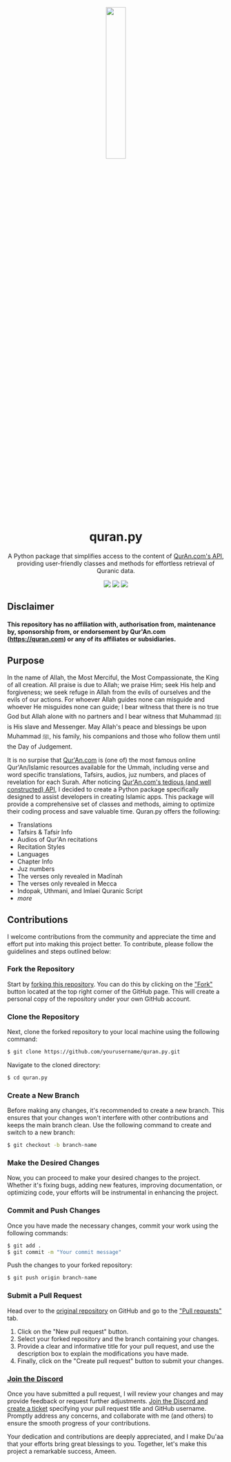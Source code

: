 <div id="Qur'An" align="center">
  <img src="https://i.ibb.co/RpzJWdj/toppng-com-hd-outline-quran-islam-koran-book-4500x3500.png", width=30%, height=30%>
  <h1>quran.py</h1>
  <p>A Python package that simplifies access to the content of <a href="https://quran.api-docs.io/v4/getting-started/introduction">QurAn.com's API</a>, providing user-friendly classes and methods for effortless retrieval of Quranic data.</p>
    <a href="https://github.com/ibnaleem/quran.py/blob/main/LICENSE"><img src="https://img.shields.io/github/license/ibnaleem/quran.py?style=for-the-badge"></a>
    <a href="https://discord.gg/WzAmb6zKvP"><img src="https://img.shields.io/discord/1113039540991574048?style=for-the-badge"></a>
    <a href="https://github.com/ibnaleem/quran.py/stargazers"><img src="https://img.shields.io/github/stars/ibnaleem/quran.py.svg?style=for-the-badge"></a>
</div>

## Disclaimer
#### This repository has no affiliation with, authorisation from, maintenance by, sponsorship from, or endorsement by Qur'An.com (https://quran.com) or any of its affiliates or subsidiaries.

## Purpose
In the name of Allah, the Most Merciful, the Most Compassionate, the King of all creation. All praise is due to Allah; we praise Him; seek His help and forgiveness; we seek refuge in Allah from the evils of ourselves and the evils of our actions. For whoever Allah guides none can misguide and whoever He misguides none can guide; I bear witness that there is no true God but Allah alone with no partners and I bear witness that Muhammad ﷺ is His slave and Messenger. May Allah's peace and blessings be upon Muhammad ﷺ, his family, his companions and those who follow them until the Day of Judgement.  

It is no surpise that [Qur'An.com](https://quran.com/) is (one of) the most famous online Qur'An/Islamic resources available for the Ummah, including verse and word specific translations, Tafsirs, audios, juz numbers, and places of revelation for each Surah. After noticing [Qur'An.com's tedious (and well constructed) API](https://quran.api-docs.io/v4/getting-started/introduction), I decided to create a Python package  specifically designed to assist developers in creating Islamic apps. This package will provide a comprehensive set of classes and methods, aiming to optimize their coding process and save valuable time. Quran.py offers the following:
- Translations
- Tafsirs & Tafsir Info
- Audios of Qur'An recitations
- Recitation Styles
- Languages
- Chapter Info
- Juz numbers
- The verses only revealed in Madīnah
- The verses only revealed in Mecca
- Indopak, Uthmani, and Imlaei Quranic Script
- *more*

## Contributions 
I welcome contributions from the community and appreciate the time and effort put into making this project better. To contribute, please follow the guidelines and steps outlined below:

### Fork the Repository
Start by [forking this repository](https://github.com/ibnaleem/quran.py/fork). You can do this by clicking on the ["Fork"](https://github.com/ibnaleem/quran.py/fork) button located at the top right corner of the GitHub page. This will create a personal copy of the repository under your own GitHub account.

### Clone the Repository
Next, clone the forked repository to your local machine using the following command:
```bash
$ git clone https://github.com/yourusername/quran.py.git
```
Navigate to the cloned directory:
```bash 
$ cd quran.py
```
### Create a New Branch
Before making any changes, it's recommended to create a new branch. This ensures that your changes won't interfere with other contributions and keeps the main branch clean. Use the following command to create and switch to a new branch:
```bash
$ git checkout -b branch-name
```
### Make the Desired Changes
Now, you can proceed to make your desired changes to the project. Whether it's fixing bugs, adding new features, improving documentation, or optimizing code, your efforts will be instrumental in enhancing the project.

### Commit and Push Changes
Once you have made the necessary changes, commit your work using the following commands:
```bash
$ git add .
$ git commit -m "Your commit message"
```
Push the changes to your forked repository:
```bash
$ git push origin branch-name
```
### Submit a Pull Request
Head over to the [original repository](https://github.com/ibnaleem/quran.py) on GitHub and go to the ["Pull requests"](https://github.com/ibnaleem/quran.py/pulls) tab.
1. Click on the "New pull request" button.
2. Select your forked repository and the branch containing your changes.
3. Provide a clear and informative title for your pull request, and use the description box to explain the modifications you have made.
4. Finally, click on the "Create pull request" button to submit your changes.

### [Join the Discord](https://discord.gg/WzAmb6zKvP)
Once you have submitted a pull request, I will review your changes and may provide feedback or request further adjustments. [Join the Discord and create a ticket](https://discord.gg/WzAmb6zKvP) specifying your pull request title and GitHub username. Promptly address any concerns, and collaborate with me (and others) to ensure the smooth progress of your contributions.

Your dedication and contributions are deeply appreciated, and I make Du'aa that your efforts bring great blessings to you. Together, let's make this project a remarkable success, Ameen.
